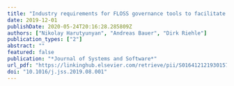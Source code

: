```yaml
---
title: "Industry requirements for FLOSS governance tools to facilitate the use of open source software in commercial products"
date: 2019-12-01
publishDate: 2020-05-24T20:16:28.285809Z
authors: ["Nikolay Harutyunyan", "Andreas Bauer", "Dirk Riehle"]
publication_types: ["2"]
abstract: ""
featured: false
publication: "*Journal of Systems and Software*"
url_pdf: "https://linkinghub.elsevier.com/retrieve/pii/S0164121219301578"
doi: "10.1016/j.jss.2019.08.001"
---
```



